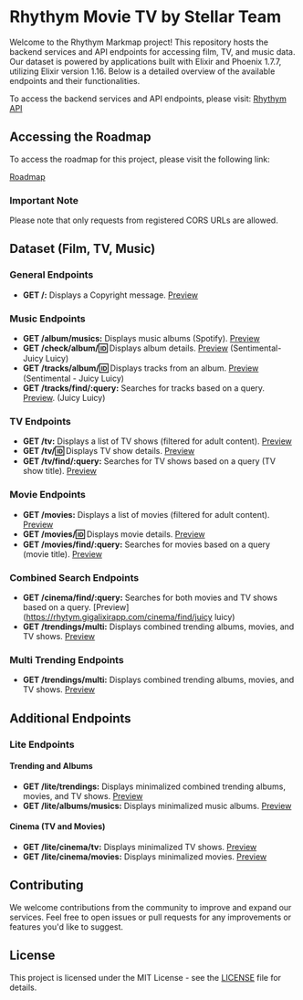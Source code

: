 # Rhythym Movie TV by Stellar Team

Welcome to the Rhythym Markmap project! This repository hosts the backend services and API endpoints for accessing film, TV, and music data. Our dataset is powered by applications built with Elixir and Phoenix 1.7.7, utilizing Elixir version 1.16. Below is a detailed overview of the available endpoints and their functionalities.

To access the backend services and API endpoints, please visit: [Rhythym API]([https://rhythym.gigalixirapp.com/](https://rhytym.gigalixirapp.com/))

## Accessing the Roadmap

To access the roadmap for this project, please visit the following link:

[Roadmap](https://collegeid.github.io/rythym_markmap/)

### Important Note

Please note that only requests from registered CORS URLs are allowed.

## Dataset (Film, TV, Music)

### General Endpoints

- **GET /:** Displays a Copyright message. [Preview](https://rhytym.gigalixirapp.com/)
  
### Music Endpoints

- **GET /album/musics:** Displays music albums (Spotify). [Preview](https://rhytym.gigalixirapp.com/album/musics)
- **GET /check/album/:id:** Displays album details. [Preview](https://rhytym.gigalixirapp.com/check/album/2lZzryqflrZLO9YDjnlkMz) (Sentimental- Juicy Luicy)
- **GET /tracks/album/:id:** Displays tracks from an album. [Preview](https://rhytym.gigalixirapp.com/tracks/album/2lZzryqflrZLO9YDjnlkMz) (Sentimental - Juicy Luicy)
- **GET /tracks/find/:query:** Searches for tracks based on a query. [Preview](https://rhytym.gigalixirapp.com/tracks/find/juicy%20luicy). (Juicy Luicy)

### TV Endpoints

- **GET /tv:** Displays a list of TV shows (filtered for adult content). [Preview](https://rhytym.gigalixirapp.com/tv)
- **GET /tv/:id:** Displays TV show details. [Preview](https://rhytym.gigalixirapp.com/tv/1)
- **GET /tv/find/:query:** Searches for TV shows based on a query (TV show title). [Preview](https://rhytym.gigalixirapp.com/tv/find/breaking)

### Movie Endpoints

- **GET /movies:** Displays a list of movies (filtered for adult content). [Preview](https://rhytym.gigalixirapp.com/movies)
- **GET /movies/:id:** Displays movie details. [Preview](https://rhytym.gigalixirapp.com/movies/823464)
- **GET /movies/find/:query:** Searches for movies based on a query (movie title). [Preview](https://rhytym.gigalixirapp.com/movies/find/inception)

### Combined Search Endpoints

- **GET /cinema/find/:query:** Searches for both movies and TV shows based on a query. [Preview](https://rhytym.gigalixirapp.com/cinema/find/juicy luicy)
- **GET /trendings/multi:** Displays combined trending albums, movies, and TV shows. [Preview](https://rhytym.gigalixirapp.com/trendings/multi)

### Multi Trending Endpoints

- **GET /trendings/multi:** Displays combined trending albums, movies, and TV shows. [Preview](https://rhytym.gigalixirapp.com/trendings/multi)

## Additional Endpoints

### Lite Endpoints

#### Trending and Albums

- **GET /lite/trendings:** Displays minimalized combined trending albums, movies, and TV shows. [Preview](https://rhytym.gigalixirapp.com/lite/trendings)
- **GET /lite/albums/musics:** Displays minimalized music albums. [Preview](https://rhytym.gigalixirapp.com/lite/albums/musics)

#### Cinema (TV and Movies)

- **GET /lite/cinema/tv:** Displays minimalized TV shows. [Preview](https://rhytym.gigalixirapp.com/lite/cinema/tv)
- **GET /lite/cinema/movies:** Displays minimalized movies. [Preview](https://rhytym.gigalixirapp.com/lite/cinema/movies)

## Contributing

We welcome contributions from the community to improve and expand our services. Feel free to open issues or pull requests for any improvements or features you'd like to suggest.

## License

This project is licensed under the MIT License - see the [LICENSE](LICENSE) file for details.
